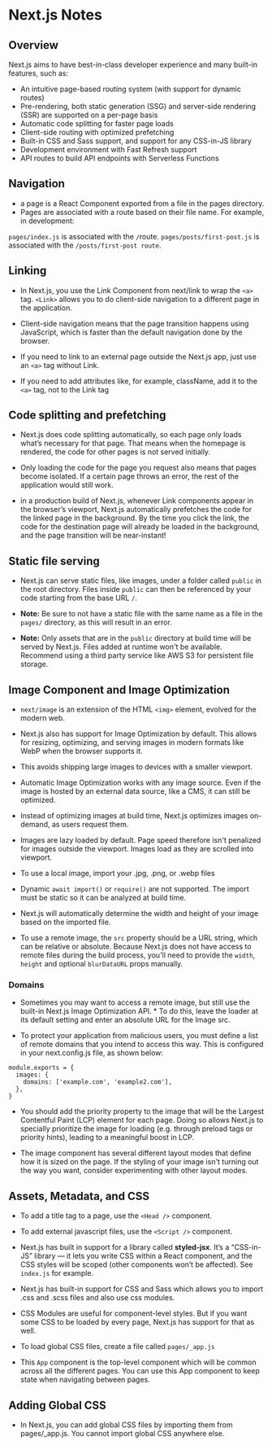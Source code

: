# Next.js Notes

## Overview
Next.js aims to have best-in-class developer experience and many built-in features, such as:

* An intuitive page-based routing system (with support for dynamic routes)
* Pre-rendering, both static generation (SSG) and server-side rendering (SSR) are supported on a per-page basis
* Automatic code splitting for faster page loads
* Client-side routing with optimized prefetching
* Built-in CSS and Sass support, and support for any CSS-in-JS library
* Development environment with Fast Refresh support
* API routes to build API endpoints with Serverless Functions

## Navigation
* a page is a React Component exported from a file in the pages directory.
* Pages are associated with a route based on their file name. For example, in development:

`pages/index.js` is associated with the `/`route.
`pages/posts/first-post.js` is associated with the `/posts/first-post route`.

## Linking
* In Next.js, you use the Link Component from next/link to wrap the `<a>` tag. `<Link>` allows you to do client-side navigation to a different page in the application.
  
* Client-side navigation means that the page transition happens using JavaScript, which is faster than the default navigation done by the browser.
  
* If you need to link to an external page outside the Next.js app, just use an `<a>` tag without Link.
  
* If you need to add attributes like, for example, className, add it to the `<a>` tag, not to the Link tag

## Code splitting and prefetching
* Next.js does code splitting automatically, so each page only loads what’s necessary for that page. That means when the homepage is rendered, the code for other pages is not served initially.

* Only loading the code for the page you request also means that pages become isolated. If a certain page throws an error, the rest of the application would still work.
  
* in a production build of Next.js, whenever Link components appear in the browser’s viewport, Next.js automatically prefetches the code for the linked page in the background. By the time you click the link, the code for the destination page will already be loaded in the background, and the page transition will be near-instant!

## Static file serving
* Next.js can serve static files, like images, under a folder called `public` in the root directory. Files inside `public` can then be referenced by your code starting from the base URL `/`.

* __Note:__ Be sure to not have a static file with the same name as a file in the `pages/` directory, as this will result in an error.

* __Note:__ Only assets that are in the `public` directory at build time will be served by Next.js. Files added at runtime won't be available. Recommend using a third party service like AWS S3 for persistent file storage.

## Image Component and Image Optimization
* `next/image` is an extension of the HTML `<img>` element, evolved for the modern web.

* Next.js also has support for Image Optimization by default. This allows for resizing, optimizing, and serving images in modern formats like WebP when the browser supports it. 

* This avoids shipping large images to devices with a smaller viewport.

* Automatic Image Optimization works with any image source. Even if the image is hosted by an external data source, like a CMS, it can still be optimized.

* Instead of optimizing images at build time, Next.js optimizes images on-demand, as users request them.

* Images are lazy loaded by default. Page speed therefore isn't penalized for images outside the viewport. Images load as they are scrolled into viewport.

* To use a local image, import your .jpg, .png, or .webp files
* Dynamic `await import()` or `require()` are not supported. The import must be static so it can be analyzed at build time.
* Next.js will automatically determine the width and height of your image based on the imported file.
* To use a remote image, the `src` property should be a URL string, which can be relative or absolute. Because Next.js does not have access to remote files during the build process, you'll need to provide the `width`, `height` and optional `blurDataURL` props manually.

### Domains
* Sometimes you may want to access a remote image, but still use the built-in Next.js Image Optimization API. * To do this, leave the loader at its default setting and enter an absolute URL for the Image src.

* To protect your application from malicious users, you must define a list of remote domains that you intend to access this way. This is configured in your next.config.js file, as shown below:

```
module.exports = {
  images: {
    domains: ['example.com', 'example2.com'],
  },
}
```
* You should add the priority property to the image that will be the Largest Contentful Paint (LCP) element for each page. Doing so allows Next.js to specially prioritize the image for loading (e.g. through preload tags or priority hints), leading to a meaningful boost in LCP.

* The image component has several different layout modes that define how it is sized on the page. If the styling of your image isn't turning out the way you want, consider experimenting with other layout modes.

## Assets, Metadata, and CSS
* To add a title tag to a page, use the `<Head />` component.
* To add external javascript files, use the `<Script />` component.
* Next.js has built in support for a library called __styled-jsx__. It’s a “CSS-in-JS” library — it lets you write CSS within a React component, and the CSS styles will be scoped (other components won’t be affected). See `index.js` for example.
* Next.js has built-in support for CSS and Sass which allows you to import .css and .scss files and also use css modules.
* CSS Modules are useful for component-level styles. But if you want some CSS to be loaded by every page, Next.js has support for that as well.

* To load global CSS files, create a file called `pages/_app.js`
* This `App` component is the top-level component which will be common across all the different pages. You can use this App component to keep state when navigating between pages. 

## Adding Global CSS
* In Next.js, you can add global CSS files by importing them from pages/_app.js. You cannot import global CSS anywhere else.


